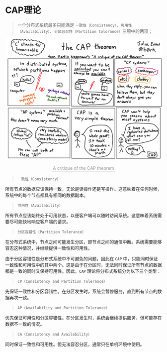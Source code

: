 # CAP理论

> 一个分布式系统最多只能满足 `一致性（Consistency）`、`可用性（Availability）`、`分区容忍性（Partition tolorance）`三项中的两项；

![](,/../img/cap.png)
<center>
    <div style="color:orange; border-bottom: 1px solid #d9d9d9;
    display: inline-block;
    color: #999;
    padding: 2px;">A critique of the CAP theorem</div>
</center>

> `一致性（Consistency）`

所有节点的数据应该保持一致，无论是读操作还是写操作。这意味着在任何时候，系统中的每个节点都具有相同的数据副本。

> `可用性（Availability）`

所有节点应该始终处于可用状态，以便客户端可以随时访问系统。这意味着系统需要尽可能快地响应客户端的请求。

> `分区容错性（Partition Tolerance）`

在分布式系统中，节点之间可能发生分区，即节点之间的通信中断。系统需要能够容忍这种情况，并继续提供一致性和可用性。

由于分区容错性是分布式系统中不可避免的问题，因此在 `CAP` 中，只能同时保证一致性和可用性中的其中两个。这是由于在分区时，无法同时保证所有节点的数据都是一致的同时又保持可用性。因此，`CAP` 理论将分布式系统分为以下三个类型：

> `CP（Consistency and Partition Tolerance）`

先保证一致性和分区容错性。在分区发生时，系统会暂停服务，直到所有节点的数据再次一致。

> `AP（Availability and Partition Tolerance）`

优先保证可用性和分区容错性。在分区发生时，系统会继续提供服务，但可能存在数据不一致的情况。

> `CA（Consistency and Availability）`

同时保证一致性和可用性。但无法容忍分区，通常只在单机环境中使用。



